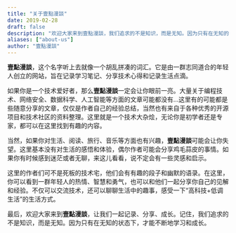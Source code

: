 ```yaml
---
title: "关于壹點漫談"
date: 2019-02-28
draft: false
description: "欢迎大家来到壹點漫談，我们追求的不是知识，而是无知。因为只有在无知的状态下，才能不断地学习和成长。"
aliases: ["about-us"]
author: "壹點漫談"
---
```


**壹點漫談**，这个名字听上去就像一个胡乱拼凑的词汇。它是由一群志同道合的年轻人创立的网站，旨在记录学习笔记、分享技术心得和记录生活点滴。

如果你是一个技术爱好者，那么**壹點漫談**一定会让你眼前一亮。大量关于编程技术、网络安全、数据科学、人工智能等方面的文章可能都没有...这里有的可能都是些随意分享的文章，仅仅是作者自己的经验总结，当然也有来自于各种优秀的开源项目和技术社区的资料整理。这里就是一个技术大杂烩，无论你是初学者还是专家，都可以在这里找到有趣的内容。

当然，如果你对生活、阅读、旅行、音乐等方面也有兴趣，**壹點漫談**可能会让你失望。这里基本没有对生活的感悟和体验，偶尔作者可能会分享鸡毛蒜皮的事情。如果你有时候感到迷茫或者无聊，来这儿看看，说不定会有一些灵感和启示。

这里的作者们可不是死板的技术宅，他们会有有趣的段子和幽默的语录。在这里，你可以看到一群年轻人的热情、智慧和勇气，也可以和他们一起分享你自己的见解和经验。不仅可以交流技术，还可以聊聊生活中的趣事，感受一下“高科技+低调生活”的生活方式。

最后，欢迎大家来到**壹點漫談**，让我们一起记录、分享、成长。记住，我们追求的不是知识，而是无知。因为只有在无知的状态下，才能不断地学习和成长。


